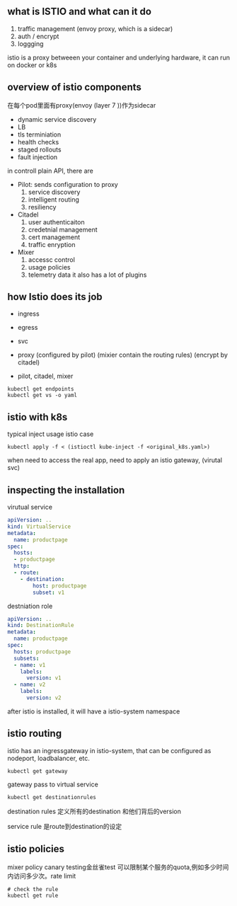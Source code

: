 ## what is ISTIO and what can it do
1. traffic management (envoy proxy, which is a sidecar)
2. auth / encrypt
3. loggging

istio is a proxy betweeen your container and underlying hardware, it can run on docker or k8s

## overview of istio components
在每个pod里面有proxy(envoy (layer 7 ))作为sidecar
- dynamic service discovery
- LB
- tls terminiation
- health checks
- staged rollouts
- fault injection

in controll plain API, there are
- Pilot: sends configuration to proxy
  1. service discovery
  2. intelligent routing
  3. resiliency
- Citadel
  1. user authenticaiton
  2. credetnial management
  3. cert management
  4. traffic enryption
- Mixer
  1. accessc control
  2. usage policies
  3. telemetry data
  it also has a lot of plugins


## how Istio does its job
- ingress
- egress
- svc
- proxy  (configured by pilot) (mixier contain the routing rules) (encrypt by citadel)

- pilot, citadel, mixer

```
kubectl get endpoints
kubectl get vs -o yaml
```

## istio with k8s

typical inject usage istio case
```
kubectl apply -f < (istioctl kube-inject -f <original_k8s.yaml>)
```

when need to access the real app, need to apply an istio gateway, (virutal svc)


## inspecting the installation
virutual service

```yaml
apiVersion: ..
kind: VirtualService
metadata: 
  name: productpage
spec: 
  hosts:
  - productpage
  http:
  - route:
    - destination:
        host: productpage
        subset: v1
```

destniation role
```yaml
apiVersion: ..
kind: DestinationRule
metadata: 
  name: productpage
spec: 
  hosts: productpage
  subsets:
  - name: v1
    labels:
      version: v1
  - name: v2
    labels:
      version: v2
```

after istio is installed, it will have a istio-system namespace

## istio routing
istio has an ingressgateway in istio-system, that can be configured as nodeport, loadbalancer, etc.
```
kubectl get gateway
```
gateway pass to virtual service

```
kubectl get destinationrules
```

destination rules 定义所有的destination 和他们背后的version

service rule 是route到destination的设定


## istio policies
mixer policy
canary testing金丝雀test
可以限制某个服务的quota,例如多少时间内访问多少次。rate limit
```
# check the rule
kubectl get rule
```
